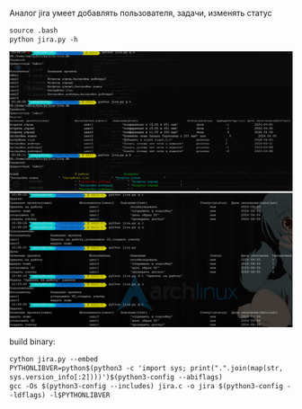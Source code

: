 Аналог jira 
умеет добавлять пользователя, задачи, изменять статус
```
source .bash
python jira.py -h 
```

<img src="https://github.com/oditynet/pyjira/blob/main/jira.png" title="example" width="700" />

<img src="https://github.com/oditynet/pyjira/blob/main/jira1.png" title="example" width="700" />

build binary:

```
cython jira.py --embed
PYTHONLIBVER=python$(python3 -c 'import sys; print(".".join(map(str, sys.version_info[:2])))')$(python3-config --abiflags)
gcc -Os $(python3-config --includes) jira.c -o jira $(python3-config --ldflags) -l$PYTHONLIBVER
```
